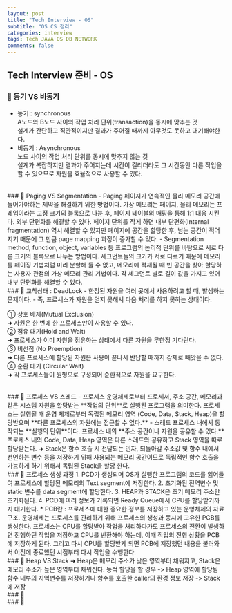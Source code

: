 ```yaml
---  
layout: post  
title: "Tech Interview - OS"  
subtitle: "OS CS 정리"  
categories: interview
tags: Tech JAVA OS DB NETWORK
comments: false  
---  
```


## Tech Interview 준비 - OS

### &#128204; 동기 VS 비동기
- 동기 : synchronous  
A노드와 B노드 사이의 작업 처리 단위(transaction)을 동시에 맞추는 것  
설계가 간단하고 직관적이지만 결과가 주어질 때까지 아무것도 못하고 대기해야한다.  
- 비동기 : Asynchronous  
노드 사이의 작업 처리 단위를 동시에 맞추지 않는 것  
설계가 복잡하지만 결과가 주어지는데 시간이 걸리더라도 그 시간동안 다른 작업을 할 수 있으므로 자원을 효율적으로 사용할 수 있다.  

<br>
### &#128204; Paging VS Segmentation
- Paging  
페이지가 연속적인 물리 메모리 공간에 들어가야하는 제약을 해결하기 위한 방법이다.  
가상 메모리는 페이지, 물리 메모리는 프레임이라는 고정 크기의 블록으로 나눈 후, 페이지 테이블의 매핑을 통해 1:1 대응 시킨다.  
외부 단편화를 해결할 수 있다.  
페이지 단위를 작게 하면 내부 단편화(Internal fragmentation) 역시 해결할 수 있지만 페이지에 공간을 할당한 후, 남는 공간이 적어지기 때문에 그 만큼 page mapping 과정이 증가할 수 있다.  
-  Segmentation  
method, function, object, variables 등 프로그램의 논리적 단위를 바탕으로 서로 다른 크기의 블록으로 나누는 방법이다.  
세그먼트들의 크기가 서로 다르기 때문에 메모리를 페이징 기법처럼 미리 분할해 둘 수 없고, 메모리에 적재될 때 빈 공간을 찾아 할당하는 사용자 관점의 가상 메모리 관리 기법이다.  
각 세그먼트 별로 길이 값을 가지고 있어 내부 단편화를 해결할 수 있다.  

<br>
### &#128204; 교착상태 : DeadLock
- 한정된 자원을 여러 곳에서 사용하려고 할 때, 발생하는 문제이다.  
- 즉, 프로세스가 자원을 얻지 못해서 다음 처리를 하지 못하는 상태이다.  

➀ 상호 배제(Mutual Exclusion)  
&#10140; 자원은 한 번에 한 프로세스만이 사용할 수 있다.  
➁ 점유 대기(Hold and Wait)  
&#10140; 프로세스가 이미 자원을 점유하는 상태에서 다른 자원을 무한정 기다린다.  
➂ 비선점 (No Preemption)  
&#10140; 다른 프로세스에 할당된 자원은 사용이 끝나서 반납할 때까지 강제로 빼앗을 수 없다.  
➃ 순환 대기 (Circular Wait)  
&#10140; 각 프로세스들이 원형으로 구성되어 순환적으로 자원을 요구한다.  

<br>
### &#128204; 프로세스 VS 스레드
- 프로세스  
운영체제로부터 프로세서, 주소 공간, 메모리과 같은 시스템 자원을 할당받는 **작업의 단위**로 실행된 프로그램을 의미한다.  
프로세스는 실행될 때 운영 체제로부터 독립된 메모리 영역 (Code, Data, Stack, Heap)을 할당받으며 **다른 프로세스의 자원에는 접근할 수 없다.**  
- 스레드  
프로세스 내에서 동작되는 **실행의 단위**이다.  
프로세스 내의 **주소 공간이나 자원을 공유할 수 있다.**  
프로세스 내의 Code, Data, Heap 영역은 다른 스레드와 공유하고 Stack 영역을 따로 할당받는다.  
&#10140; Stack은 함수 호출 시 전달되는 인자, 되돌아갈 주소값 및 함수 내에서 선언하는 변수 등을 저장하기 위해 사용되는 메모리 공간이므로 독립적인 함수 호출을 가능하게 하기 위해서 독립된 Stack을 할당 한다.  

<br>
### &#128204; 프로세스 생성 과정
1. PCD가 생성되며 OS가 실행한 프로그램의 코드를 읽어들여 프로세스에 할당된 메모리의 Text segment에 저장한다.  
2. 초기화된 전역변수 및 static 변수를 data segment에 할당한다.  
3. HEAP과 STACK은 초기 메모리 주소만 초기화된다.  
4. PCD에 여러 정보가 기록되면 Ready Queue에서 CPU를 할당받기까지 대기한다.  
* PCB란 : 프로세스에 대한 중요한 정보를 저장하고 있는 운영체제의 자료구조. 운영체제는 프로세스를 관리하기 위해 프로세스의 생성과 동시에 고유한 PCB를 생성한다.  
프로세스는 CPU를 할당받아 작업을 처리하다가도 프로세스의 전환이 발생하면 진행하던 작업을 저장하고 CPU를 반환해야 하는데, 이때 작업의 진행 상황을 PCB에 저장하게 된다.  
그리고 다시 CPU를 할당받게 되면 PCB에 저장했던 내용을 불러와서 이전에 종료했던 시점부터 다시 작업을 수행한다.  
      
<br>
### &#128204; Heap VS Stack
&#10140; Heap은 메모리 주소가 낮은 영역부터 채워지고, Stack은 메모리 주소가 높은 영역부터 채워진다.  
동적 할당을 할 경우 -> Heap 영역에 할당됨  
함수 내부의 지역변수를 저장하거나 함수를 호출한 caller의 환경 정보 저장 -> Stack에 저장  

<br>
### &#128204;

<br>
### &#128204;






